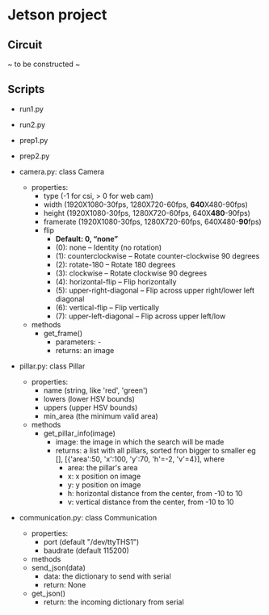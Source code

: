 # Jetson project

## Circuit
~ to be constructed ~

## Scripts
- run1.py

- run2.py

- prep1.py

- prep2.py

- camera.py: class Camera
  - properties:
    - type (-1 for csi, > 0 for web cam)
    - width (1920X1080-30fps, 1280X720-60fps, **640**X480-90fps)
    - height (1920X1080-30fps, 1280X720-60fps, 640X**480**-90fps)
    - framerate (1920X1080-30fps, 1280X720-60fps, 640X480-**90**fps)
    - flip
      - **Default: 0, “none”**
      - (0): none – Identity (no rotation)
      - (1): counterclockwise – Rotate counter-clockwise 90 degrees
      - (2): rotate-180 – Rotate 180 degrees
      - (3): clockwise – Rotate clockwise 90 degrees
      - (4): horizontal-flip – Flip horizontally
      - (5): upper-right-diagonal – Flip across upper right/lower left diagonal
      - (6): vertical-flip – Flip vertically
      - (7): upper-left-diagonal – Flip across upper left/low
  - methods
    - get_frame()
      - parameters: -
      - returns: an image 
- pillar.py: class Pillar
  - properties:
    - name (string, like 'red', 'green')
    - lowers (lower HSV bounds)
    - uppers (upper HSV bounds)
    - min_area (the minimum valid area)
  - methods
    - get_pillar_info(image)
      - image: the image in which the search will be made
      - returns: a list with all pillars, sorted fron bigger to smaller eg [], [{'area':50, 'x':100, 'y':70, 'h'=-2, 'v'=4}], where
        - area: the pillar's area
        - x: x position on image
        - y: y position on image
        - h: horizontal distance from the center, from -10 to 10
        - v: vertical distance from the center, from -10 to 10
- communication.py: class Communication
  -  properties:
      - port (default "/dev/ttyTHS1")
      - baudrate (default 115200)
  -  methods
    - send_json(data)
      - data: the dictionary to send with serial
      - return: None
    - get_json()
      - return: the incoming dictionary from serial 
